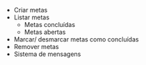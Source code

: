 - Criar metas
- Listar metas
    - Metas concluídas 
    - Metas abertas
- Marcar/ desmarcar metas como concluídas
- Remover metas
- Sistema de mensagens
